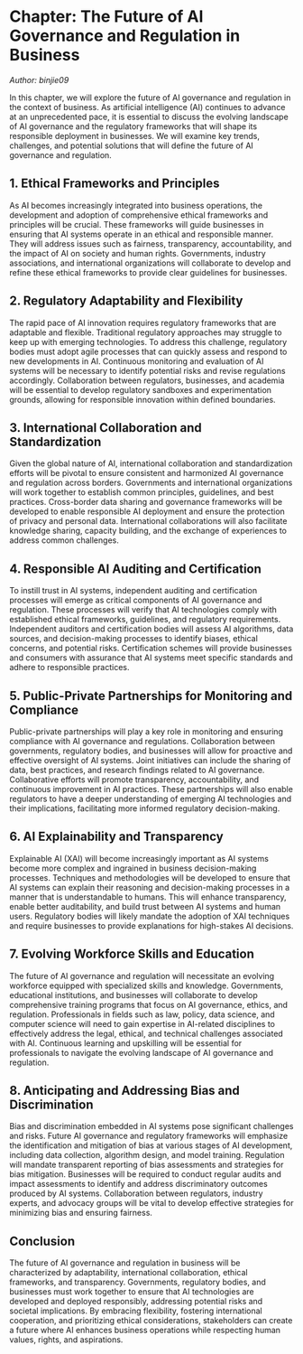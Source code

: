 Chapter: The Future of AI Governance and Regulation in Business
===============================================================

*Author: binjie09*

In this chapter, we will explore the future of AI governance and regulation in the context of business. As artificial intelligence (AI) continues to advance at an unprecedented pace, it is essential to discuss the evolving landscape of AI governance and the regulatory frameworks that will shape its responsible deployment in businesses. We will examine key trends, challenges, and potential solutions that will define the future of AI governance and regulation.

**1. Ethical Frameworks and Principles**
----------------------------------------

As AI becomes increasingly integrated into business operations, the development and adoption of comprehensive ethical frameworks and principles will be crucial. These frameworks will guide businesses in ensuring that AI systems operate in an ethical and responsible manner. They will address issues such as fairness, transparency, accountability, and the impact of AI on society and human rights. Governments, industry associations, and international organizations will collaborate to develop and refine these ethical frameworks to provide clear guidelines for businesses.

**2. Regulatory Adaptability and Flexibility**
----------------------------------------------

The rapid pace of AI innovation requires regulatory frameworks that are adaptable and flexible. Traditional regulatory approaches may struggle to keep up with emerging technologies. To address this challenge, regulatory bodies must adopt agile processes that can quickly assess and respond to new developments in AI. Continuous monitoring and evaluation of AI systems will be necessary to identify potential risks and revise regulations accordingly. Collaboration between regulators, businesses, and academia will be essential to develop regulatory sandboxes and experimentation grounds, allowing for responsible innovation within defined boundaries.

**3. International Collaboration and Standardization**
------------------------------------------------------

Given the global nature of AI, international collaboration and standardization efforts will be pivotal to ensure consistent and harmonized AI governance and regulation across borders. Governments and international organizations will work together to establish common principles, guidelines, and best practices. Cross-border data sharing and governance frameworks will be developed to enable responsible AI deployment and ensure the protection of privacy and personal data. International collaborations will also facilitate knowledge sharing, capacity building, and the exchange of experiences to address common challenges.

**4. Responsible AI Auditing and Certification**
------------------------------------------------

To instill trust in AI systems, independent auditing and certification processes will emerge as critical components of AI governance and regulation. These processes will verify that AI technologies comply with established ethical frameworks, guidelines, and regulatory requirements. Independent auditors and certification bodies will assess AI algorithms, data sources, and decision-making processes to identify biases, ethical concerns, and potential risks. Certification schemes will provide businesses and consumers with assurance that AI systems meet specific standards and adhere to responsible practices.

**5. Public-Private Partnerships for Monitoring and Compliance**
----------------------------------------------------------------

Public-private partnerships will play a key role in monitoring and ensuring compliance with AI governance and regulations. Collaboration between governments, regulatory bodies, and businesses will allow for proactive and effective oversight of AI systems. Joint initiatives can include the sharing of data, best practices, and research findings related to AI governance. Collaborative efforts will promote transparency, accountability, and continuous improvement in AI practices. These partnerships will also enable regulators to have a deeper understanding of emerging AI technologies and their implications, facilitating more informed regulatory decision-making.

**6. AI Explainability and Transparency**
-----------------------------------------

Explainable AI (XAI) will become increasingly important as AI systems become more complex and ingrained in business decision-making processes. Techniques and methodologies will be developed to ensure that AI systems can explain their reasoning and decision-making processes in a manner that is understandable to humans. This will enhance transparency, enable better auditability, and build trust between AI systems and human users. Regulatory bodies will likely mandate the adoption of XAI techniques and require businesses to provide explanations for high-stakes AI decisions.

**7. Evolving Workforce Skills and Education**
----------------------------------------------

The future of AI governance and regulation will necessitate an evolving workforce equipped with specialized skills and knowledge. Governments, educational institutions, and businesses will collaborate to develop comprehensive training programs that focus on AI governance, ethics, and regulation. Professionals in fields such as law, policy, data science, and computer science will need to gain expertise in AI-related disciplines to effectively address the legal, ethical, and technical challenges associated with AI. Continuous learning and upskilling will be essential for professionals to navigate the evolving landscape of AI governance and regulation.

**8. Anticipating and Addressing Bias and Discrimination**
----------------------------------------------------------

Bias and discrimination embedded in AI systems pose significant challenges and risks. Future AI governance and regulatory frameworks will emphasize the identification and mitigation of bias at various stages of AI development, including data collection, algorithm design, and model training. Regulation will mandate transparent reporting of bias assessments and strategies for bias mitigation. Businesses will be required to conduct regular audits and impact assessments to identify and address discriminatory outcomes produced by AI systems. Collaboration between regulators, industry experts, and advocacy groups will be vital to develop effective strategies for minimizing bias and ensuring fairness.

**Conclusion**
--------------

The future of AI governance and regulation in business will be characterized by adaptability, international collaboration, ethical frameworks, and transparency. Governments, regulatory bodies, and businesses must work together to ensure that AI technologies are developed and deployed responsibly, addressing potential risks and societal implications. By embracing flexibility, fostering international cooperation, and prioritizing ethical considerations, stakeholders can create a future where AI enhances business operations while respecting human values, rights, and aspirations.
